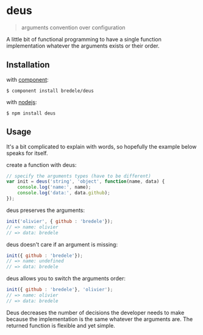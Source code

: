 deus
====
 
  > arguments convention over configuration

  A little bit of functional programming to have a single function implementation whatever the arguments exists or their order.

	
## Installation

with [component](http://github.com/component/component):

	$ component install bredele/deus

with [nodejs](http://nodejs.org):

	$ npm install deus


## Usage

  It's a bit complicated to explain with words, so hopefully the example below speaks for itself.

create a function with deus:

```js
// specify the arguments types (have to be different)
var init = deus('string', 'object', function(name, data) {
	console.log('name:', name);
	console.log('data:', data.github);
});
```

deus preserves the arguments:

```js
init('olivier', { github : 'bredele'});
// => name: olivier
// => data: bredele
```

deus doesn't care if an argument is missing:

```js
init({ github : 'bredele'});
// => name: undefined
// => data: bredele
```

deus allows you to switch the arguments order:

```js
init({ github : 'bredele'}, 'olivier');
// => name: olivier
// => data: bredele
```

  Deus decreases the number of decisions the developer needs to make because the implementation is the same whatever the arguments are. The returned function is flexible and yet simple. 
